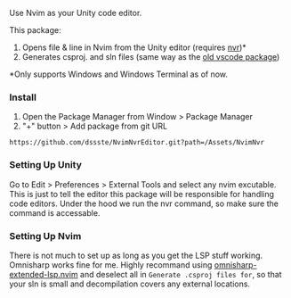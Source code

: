 Use Nvim as your Unity code editor.

This package:
1. Opens file & line in Nvim from the Unity editor (requires [nvr](https://github.com/mhinz/neovim-remote))*
2. Generates csproj. and sln files (same way as the [old vscode package](https://github.com/Unity-Technologies/com.unity.ide.vscode))

*Only supports Windows and Windows Terminal as of now.

### Install
1. Open the Package Manager from Window > Package Manager
2. "+" button > Add package from git URL
```
https://github.com/dssste/NvimNvrEditor.git?path=/Assets/NvimNvr
```

### Setting Up Unity
Go to Edit > Preferences > External Tools and select any nvim excutable. This is just to tell the editor this package will be responsible for handling code editors. Under the hood we run the nvr command, so make sure the command is accessable.

### Setting Up Nvim
There is not much to set up as long as you get the LSP stuff working. Omnisharp works fine for me. Highly recommand using [omnisharp-extended-lsp.nvim](https://github.com/Hoffs/omnisharp-extended-lsp.nvim) and deselect all in ```Generate .csproj files for```, so that your sln is small and decompilation covers any external locations.
